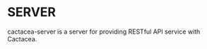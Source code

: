 SERVER
==========================================================
cactacea-server is a server for providing RESTful API service with Cactacea.